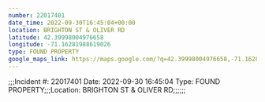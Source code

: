 ```yaml
---
number: 22017401
date_time: 2022-09-30T16:45:04+00:00
location: BRIGHTON ST & OLIVER RD
latitude: 42.39998004976658
longitude: -71.16281988619026
type: FOUND PROPERTY
google_maps_link: https://maps.google.com/?q=42.39998004976658,-71.16281988619026
---
```


;;;Incident #: 22017401   Date: 2022-09-30 16:45:04    Type: FOUND PROPERTY;;;Location: BRIGHTON ST & OLIVER RD;;;;;;
